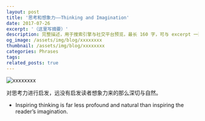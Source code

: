 ```yaml
---
layout: post
title: '思考和想象力——Thinking and Imagination'
date: 2017-07-26
excerpt: '（这里写摘要）'
description: 完整描述，用于搜索引擎与社交平台预览，最长 160 字，可与 excerpt 一致
og_image: /assets/img/blog/xxxxxxxx
thumbnail: /assets/img/blog/xxxxxxxx
categories: Phrases
tags: 
related_posts: true
---
```


<img src="/assets/img/blog/xxxxxxxx" alt="xxxxxxxx">

对思考力进行启发，远没有启发读者想象力来的那么深切与自然。

- Inspiring thinking is far less profound and natural than inspiring the reader’s imagination.